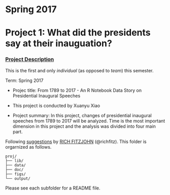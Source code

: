 # Spring 2017
# Project 1: What did the presidents say at their inauguation?



### [Project Description](doc/)
This is the first and only *individual* (as opposed to *team*) this semester. 

Term: Spring 2017

+ Projec title: From 1789 to 2017 - An R Notebook Data Story on Presidential Inaugural Speeches
+ This project is conducted by Xuanyu Xiao

+ Project summary: In this project, changes of presidential inaugural speeches from 1789 to 2017 will be analyzed. Time is the most important dimension in this project and the analysis was divided into four main part.

Following [suggestions](http://nicercode.github.io/blog/2013-04-05-projects/) by [RICH FITZJOHN](http://nicercode.github.io/about/#Team) (@richfitz). This folder is orgarnized as follows.

```
proj/
├── lib/
├── data/
├── doc/
├── figs/
└── output/
```

Please see each subfolder for a README file.
